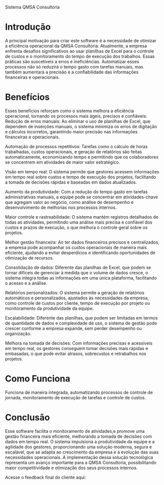 Sistema  QMSA Consultoria

# Introdução

A principal motivação para criar este software é a necessidade de otimizar a eficiência operacional da QMSA Consultoria. Atualmente, a empresa enfrenta desafios significativos ao usar planilhas de Excel para o controle de custos e o monitoramento do tempo de execução dos trabalhos. Essas práticas são suscetíveis a erros e ineficiências. Automatizar esses processos não só reduzirá o tempo gasto com tarefas manuais, mas também aumentará a precisão e a confiabilidade das informações financeiras e operacionais.
 
# Benefícios

Esses benefícios reforçam como o sistema melhora a eficiência operacional, tornando os processos mais ágeis, precisos e confiáveis:
Redução de erros manuais:
Ao eliminar o uso de planilhas de Excel, que dependem de inserções manuais, o sistema minimiza os erros de digitação e cálculos incorretos, garantindo maior precisão nas informações financeiras e operacionais.

Automação de processos repetitivos: Tarefas como o cálculo de horas trabalhadas, custos operacionais, e geração de relatórios são feitas automaticamente, economizando tempo e permitindo que os colaboradores se concentrem em atividades de maior valor estratégico.

Visão em tempo real: O sistema permite que gestores acessem informações em tempo real sobre custos e tempo de execução dos projetos, facilitando a tomada de decisões rápidas e baseadas em dados atualizados.

Aumento da produtividade: Com a redução do tempo gasto em tarefas administrativas manuais, a equipe pode se concentrar em atividades-chave que agregam valor ao negócio, como análise de desempenho e desenvolvimento de melhorias nos processos internos.

Maior controle e rastreabilidade: O sistema mantém registros detalhados de todas as atividades, permitindo uma análise mais precisa e confiável dos custos e prazos de execução, o que melhora o controle geral sobre os projetos.

Melhor gestão financeira: Ao ter dados financeiros precisos e centralizados, a empresa pode acompanhar os custos operacionais de maneira mais eficiente, ajudando a evitar desperdícios e identificando oportunidades de otimização de recursos.

Consolidação de dados: Diferente das planilhas de Excel, que podem se tornar difíceis de gerenciar à medida que o volume de dados cresce, o sistema integra todas as informações em uma única plataforma, facilitando o acesso e a análise.

Relatórios personalizados: O sistema permite a geração de relatórios automáticos e personalizados, ajustados às necessidades da empresa, como controle de custos por cliente, tempo de execução por projeto ou monitoramento da produtividade da equipe.

Escalabilidade: Diferente das planilhas, que podem ser limitadas em termos de quantidade de dados e complexidade de uso, o sistema de gestão pode crescer conforme a empresa expande, sem perder desempenho ou organização.

Melhora na tomada de decisões: Com informações precisas e acessíveis em tempo real, os gestores conseguem tomar decisões mais rápidas e embasadas, o que pode evitar atrasos, sobrecustos e retrabalhos nos projetos.



# Como Funciona
Funciona de maneira integrada, automatizando processos de controle de jornada, monitoramento de execução de tarefas e controle de custos. 

# Conclusão

Esse software facilita o monitoramento de atividades,e promove uma gestão financeira mais eficiente, melhorando a tomada de decisões com dados em tempo real. 
O sistema impulsiona a produtividade da equipe e a agilidade dos gestores, proporcionando uma solução moderna, segura e escalável, que se adapta ao crescimento da empresa e à evolução das suas necessidades operacionais. A implementação dessa solução tecnológica representa um avanço importante para a QMSA Consultoria, possibilitando maior competitividade e otimização dos seus processos internos.

Acesse o feedback final do cliente aqui: 
